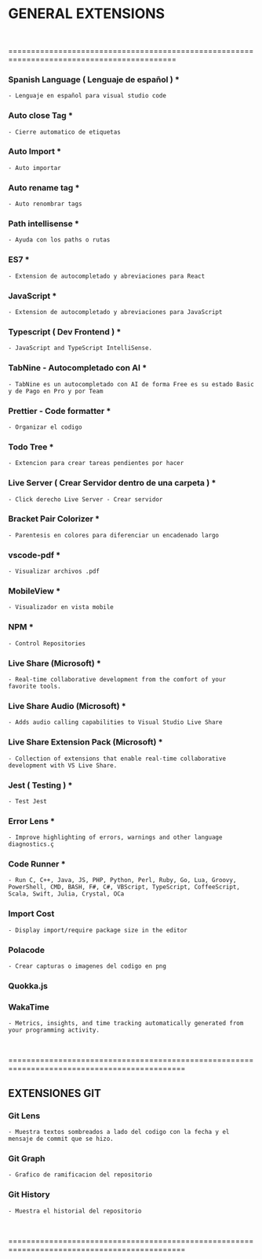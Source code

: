 

# GENERAL EXTENSIONS 

<br>


===========================================================================================

### Spanish Language  ( Lenguaje de español )   *
    - Lenguaje en español para visual studio code


### Auto close Tag *
    - Cierre automatico de etiquetas


### Auto Import *
    - Auto importar


### Auto rename tag * 
    - Auto renombrar tags


### Path intellisense *
    - Ayuda con los paths o rutas

### ES7     *
    - Extension de autocompletado y abreviaciones para React


### JavaScript      *
    - Extension de autocompletado y abreviaciones para JavaScript 


### Typescript ( Dev Frontend ) *
    - JavaScript and TypeScript IntelliSense.


### TabNine - Autocompletado con AI     *
    - TabNine es un autocompletado con AI de forma Free es su estado Basic y de Pago en Pro y por Team


### Prettier - Code formatter   *
    - Organizar el codigo


### Todo Tree   *
    - Extencion para crear tareas pendientes por hacer 


### Live Server ( Crear Servidor dentro de una carpeta )    *
    - Click derecho Live Server - Crear servidor


### Bracket Pair Colorizer *
    - Parentesis en colores para diferenciar un encadenado largo


### vscode-pdf  *
    - Visualizar archivos .pdf


### MobileView *
    - Visualizador en vista mobile


### NPM *
    - Control Repositories

### Live Share (Microsoft)  *
    - Real-time collaborative development from the comfort of your favorite tools.


### Live Share Audio (Microsoft)    *
    - Adds audio calling capabilities to Visual Studio Live Share


### Live Share Extension Pack (Microsoft)   *
    - Collection of extensions that enable real-time collaborative development with VS Live Share.


### Jest ( Testing )    *
    - Test Jest

### Error Lens      *
    - Improve highlighting of errors, warnings and other language diagnostics.ç


### Code Runner     *
    - Run C, C++, Java, JS, PHP, Python, Perl, Ruby, Go, Lua, Groovy, PowerShell, CMD, BASH, F#, C#, VBScript, TypeScript, CoffeeScript, Scala, Swift, Julia, Crystal, OCa


### Import Cost
    - Display import/require package size in the editor



### Polacode
    - Crear capturas o imagenes del codigo en png 


### Quokka.js


### WakaTime
    - Metrics, insights, and time tracking automatically generated from your programming activity.





<br>



=============================================================================================

## EXTENSIONES GIT

### Git Lens
    - Muestra textos sombreados a lado del codigo con la fecha y el mensaje de commit que se hizo.

### Git Graph
    - Grafico de ramificacion del repositorio

### Git History
    - Muestra el historial del repositorio

<br>


=============================================================================================






